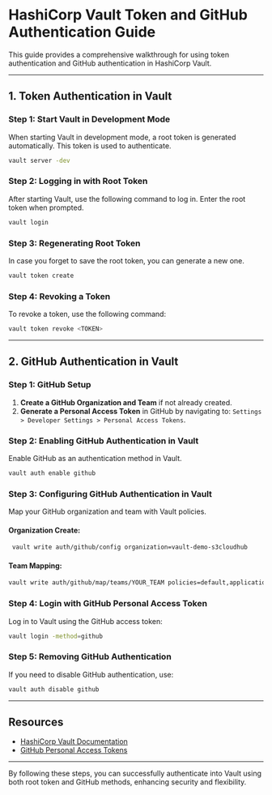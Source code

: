 
# HashiCorp Vault Token and GitHub Authentication Guide

This guide provides a comprehensive walkthrough for using token authentication and GitHub authentication in HashiCorp Vault.

---

## 1. Token Authentication in Vault

### Step 1: Start Vault in Development Mode
When starting Vault in development mode, a root token is generated automatically. This token is used to authenticate.

```bash
vault server -dev
```

### Step 2: Logging in with Root Token
After starting Vault, use the following command to log in. Enter the root token when prompted.

```bash
vault login
```

### Step 3: Regenerating Root Token
In case you forget to save the root token, you can generate a new one.

```bash
vault token create
```

### Step 4: Revoking a Token
To revoke a token, use the following command:

```bash
vault token revoke <TOKEN>
```

---

## 2. GitHub Authentication in Vault

### Step 1: GitHub Setup
1. **Create a GitHub Organization and Team** if not already created.
2. **Generate a Personal Access Token** in GitHub by navigating to:
   `Settings > Developer Settings > Personal Access Tokens`.

### Step 2: Enabling GitHub Authentication in Vault
Enable GitHub as an authentication method in Vault.

```bash
vault auth enable github
```

### Step 3: Configuring GitHub Authentication in Vault
Map your GitHub organization and team with Vault policies.

#### Organization Create:
```bash
 vault write auth/github/config organization=vault-demo-s3cloudhub
```

#### Team Mapping:
```bash
vault write auth/github/map/teams/YOUR_TEAM policies=default,application
```

### Step 4: Login with GitHub Personal Access Token
Log in to Vault using the GitHub access token:

```bash
vault login -method=github
```

### Step 5: Removing GitHub Authentication
If you need to disable GitHub authentication, use:

```bash
vault auth disable github
```

---

## Resources
- [HashiCorp Vault Documentation](https://www.vaultproject.io/docs)
- [GitHub Personal Access Tokens](https://docs.github.com/en/authentication/keeping-your-account-and-data-secure/creating-a-personal-access-token)

---

By following these steps, you can successfully authenticate into Vault using both root token and GitHub methods, enhancing security and flexibility.

